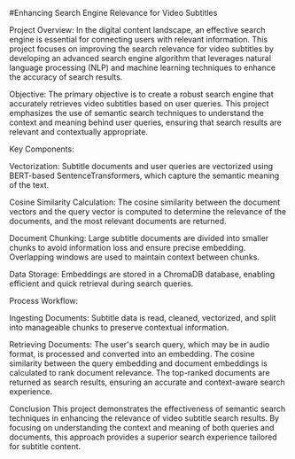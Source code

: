 #Enhancing Search Engine Relevance for Video Subtitles

Project Overview:
In the digital content landscape, an effective search engine is essential for connecting users with relevant information. This project focuses on improving the search relevance for video subtitles by developing an advanced search engine algorithm that leverages natural language processing (NLP) and machine learning techniques to enhance the accuracy of search results.

Objective:
The primary objective is to create a robust search engine that accurately retrieves video subtitles based on user queries. This project emphasizes the use of semantic search techniques to understand the context and meaning behind user queries, ensuring that search results are relevant and contextually appropriate.

Key Components:

Vectorization: Subtitle documents and user queries are vectorized using BERT-based SentenceTransformers, which capture the semantic meaning of the text.

Cosine Similarity Calculation: The cosine similarity between the document vectors and the query vector is computed to determine the relevance of the documents, and the most relevant documents are returned.

Document Chunking:
Large subtitle documents are divided into smaller chunks to avoid information loss and ensure precise embedding. Overlapping windows are used to maintain context between chunks.

Data Storage:
Embeddings are stored in a ChromaDB database, enabling efficient and quick retrieval during search queries.

Process Workflow:

Ingesting Documents:
Subtitle data is read, cleaned, vectorized, and split into manageable chunks to preserve contextual information.

Retrieving Documents:
The user's search query, which may be in audio format, is processed and converted into an embedding.
The cosine similarity between the query embedding and document embeddings is calculated to rank document relevance.
The top-ranked documents are returned as search results, ensuring an accurate and context-aware search experience.

Conclusion
This project demonstrates the effectiveness of semantic search techniques in enhancing the relevance of video subtitle search results. By focusing on understanding the context and meaning of both queries and documents, this approach provides a superior search experience tailored for subtitle content.

